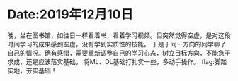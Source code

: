 # Date:2019年12月10日
晚，坐在图书馆，如往日一样看着书，看着学习视频。但突然觉得空虚，是对这段时间学习的成果感到空虚，没有学到实质性的技能。
于是于同一方向的同学聊了自己的情况。确有感悟，需要重新调整自己的学习心态，树立目标方向，不能急于求成，还是应该落实基础，
将ML、DL基础打扎实一些，多动手操作。
flag:脚踏实地，夯实基础！

